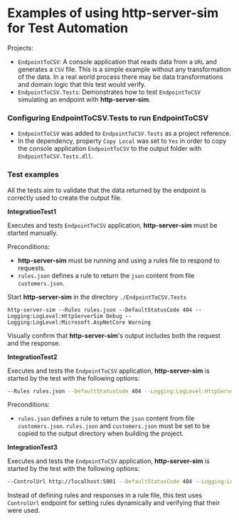 # Examples of using http-server-sim for Test Automation

Projects:
- `EndpointToCSV`: A console application that reads data from a `URL` and generates a `CSV` file. 
  This is a simple example without any transformation of the data. In a real world process there may be data transformations and domain logic that this test would verify.
- `EndpointToCSV.Tests`: Demonstrates how to test `EndpointToCSV` simulating an endpoint with **http-server-sim**.

### Configuring EndpointToCSV.Tests to run EndpointToCSV
- `EndpointToCSV` was added to `EndpointToCSV.Tests` as a project reference.
- In the dependency, property `Copy Local` was set to `Yes` in order to copy the console application `EndpointToCSV` to the output folder with `EndpointToCSV.Tests.dll`.

### Test examples
All the tests aim to validate that the data returned by the endpoint is correctly used to create the output file.

**IntegrationTest1**</p>
Executes and tests `EndpointToCSV` application, **http-server-sim** must be started manually. 

Preconditions:
- **http-server-sim** must be running and using a rules file to respond to requests.
- `rules.json` defines a rule to return the `json` content from file `customers.json`.

Start **http-server-sim** in the directory `./EndpointToCSV.Tests`
```batch
http-server-sim --Rules rules.json --DefaultStatusCode 404 --Logging:LogLevel:HttpServerSim Debug --Logging:LogLevel:Microsoft.AspNetCore Warning
```

Visually confirm that **http-server-sim**'s output includes both the request and the response.

**IntegrationTest2**</p>
Executes and tests the `EndpointToCSV` application, **http-server-sim** is started by the test with the following options:
```bash
--Rules rules.json --DefaultStatusCode 404 --Logging:LogLevel:HttpServerSim Debug --Logging:LogLevel:Microsoft.AspNetCore Warning
```

Preconditions:
- `rules.json` defines a rule to return the `json` content from file `customers.json`. `rules.json` and `customers.json` must be set to be copied to the output directory when building the project.
</p>

**IntegrationTest3**</p>
Executes and tests the `EndpointToCSV` application, **http-server-sim** is started by the test with the following options:
```bash
--ControlUrl http://localhost:5001 --DefaultStatusCode 404 --Logging:LogLevel:HttpServerSim Debug --Logging:LogLevel:Microsoft.AspNetCore Warning
```
Instead of defining rules and responses in a rule file, this test uses `ControlUrl` endpoint for setting rules dynamically and verifying that their were used.
